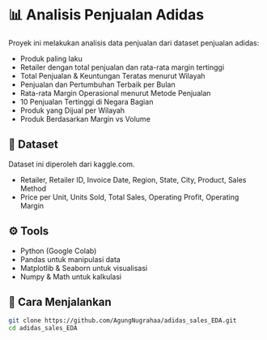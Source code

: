 # 📊 Analisis Penjualan Adidas

Proyek ini melakukan analisis data penjualan dari dataset penjualan adidas:
- Produk paling laku
- Retailer dengan total penjualan dan rata-rata margin tertinggi
- Total Penjualan & Keuntungan Teratas menurut Wilayah
- Penjualan dan Pertumbuhan Terbaik per Bulan
- Rata-rata Margin Operasional menurut Metode Penjualan
- 10 Penjualan Tertinggi di Negara Bagian
- Produk yang Dijual per Wilayah
- Produk Berdasarkan Margin vs Volume

## 📁 Dataset
Dataset ini diperoleh dari kaggle.com.
- Retailer, Retailer ID, Invoice Date, Region, State, City, Product, Sales Method
- Price per Unit, Units Sold, Total Sales, Operating Profit, Operating Margin

## ⚙️ Tools
- Python (Google Colab)
- Pandas untuk manipulasi data
- Matplotlib & Seaborn untuk visualisasi
- Numpy & Math untuk kalkulasi

## 🚀 Cara Menjalankan
```bash
git clone https://github.com/AgungNugrahaa/adidas_sales_EDA.git
cd adidas_sales_EDA
